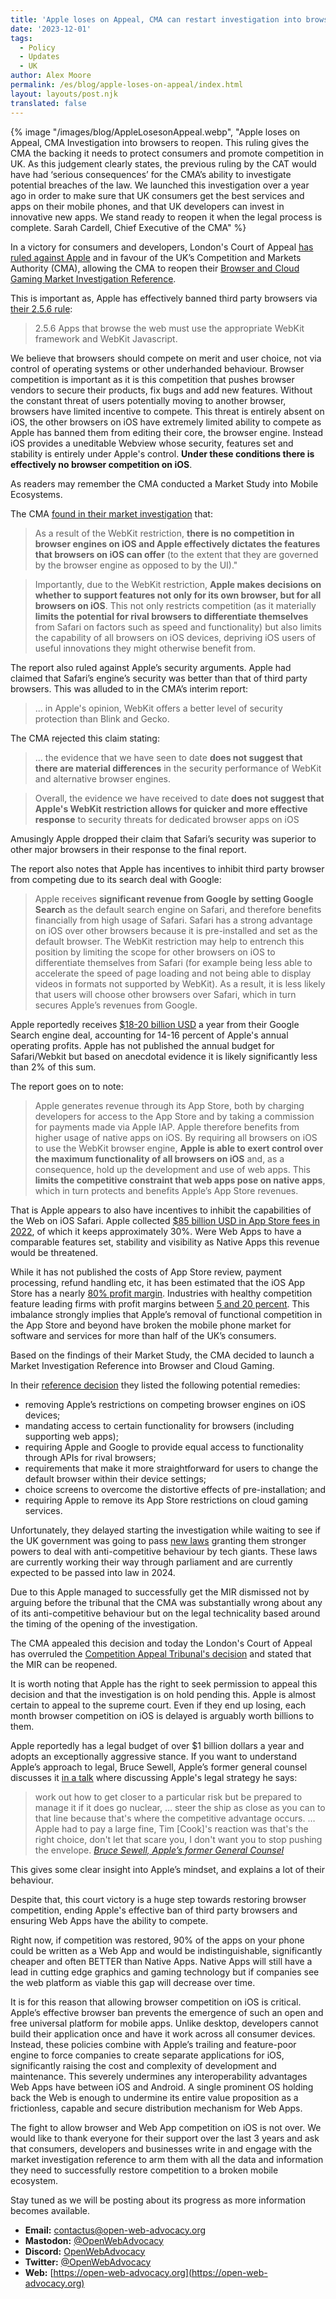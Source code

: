 ```yaml
---
title: 'Apple loses on Appeal, CMA can restart investigation into browsers'
date: '2023-12-01'
tags:
  - Policy
  - Updates
  - UK
author: Alex Moore
permalink: /es/blog/apple-loses-on-appeal/index.html
layout: layouts/post.njk
translated: false
---
```


{% image
  "/images/blog/AppleLosesonAppeal.webp",
  "Apple loses on Appeal,  CMA Investigation into browsers to reopen. This ruling gives the CMA the backing it needs to protect consumers and promote competition in UK. As this judgement clearly states, the previous ruling by the CAT would have had ‘serious consequences’ for the CMA’s ability to investigate potential breaches of the law. We launched this investigation over a year ago in order to make sure that UK consumers get the best services and apps on their mobile phones, and that UK developers can invest in innovative new apps. We stand ready to reopen it when the legal process is complete. Sarah Cardell, Chief Executive of the CMA"
%}

In a victory for consumers and developers, London's Court of Appeal [has ruled against Apple](https://caselaw.nationalarchives.gov.uk/ewca/civ/2023/1445) and in favour of the UK’s Competition and Markets Authority (CMA), allowing the CMA to reopen their [Browser and Cloud Gaming Market Investigation Reference](https://www.gov.uk/cma-cases/mobile-browsers-and-cloud-gaming).

This is important as, Apple has effectively banned third party browsers via [their 2.5.6 rule](https://developer.apple.com/app-store/review/guidelines/#:~:text=2.5.6%20Apps%20that%20browse%20the%20web%20must%20use%20the%20appropriate%20WebKit%20framework%20and%20WebKit%20Javascript.):
> 2.5.6 Apps that browse the web must use the appropriate WebKit framework and WebKit Javascript.

We believe that browsers should compete on merit and user choice, not via control of operating systems or other underhanded behaviour. Browser competition is important as it is this competition that pushes browser vendors to secure their products, fix bugs and add new features. Without the constant threat of users potentially moving to another browser, browsers have limited incentive to compete. This threat is entirely absent on iOS, the other browsers on iOS have extremely limited ability to compete as Apple has banned them from editing their core, the browser engine. Instead iOS provides a uneditable Webview whose security, features set and stability is entirely under Apple's control. **Under these conditions there is effectively no browser competition on iOS**.

As readers may remember the CMA conducted a Market Study into Mobile Ecosystems.

The CMA [found in their market investigation](https://www.gov.uk/government/publications/mobile-ecosystems-market-study-interim-report/interim-report#:~:text=Impact%20of%20the%20WebKit%20restriction) that:
> As a result of the WebKit restriction, **there is no competition in browser engines on iOS and Apple effectively dictates the features that browsers on iOS can offer** (to the extent that they are governed by the browser engine as opposed to by the UI)."

> Importantly, due to the WebKit restriction, **Apple makes decisions on whether to support features not only for its own browser, but for all browsers on iOS**. This not only restricts competition (as it materially **limits the potential for rival browsers to differentiate themselves** from Safari on factors such as speed and functionality) but also limits the capability of all browsers on iOS devices, depriving iOS users of useful innovations they might otherwise benefit from.

The report also ruled against Apple’s security arguments. Apple had claimed that Safari’s engine’s security was better than that of third party browsers. This was alluded to in the CMA’s interim report:

> ... in Apple's opinion, WebKit offers a better level of security protection than Blink and Gecko.

The CMA rejected this claim stating:
>... the evidence that we have seen to date **does not suggest that there are material differences** in the security performance of WebKit and alternative browser engines.

> Overall, the evidence we have received to date **does not suggest that Apple's WebKit restriction allows for quicker and more effective response** to security threats for dedicated browser apps on iOS

Amusingly Apple dropped their claim that Safari’s security was superior to other major browsers in their response to the final report.

The report also notes that Apple has incentives to inhibit third party browser from competing due to its search deal with Google:

> Apple receives **significant revenue from Google by setting Google Search** as the default search engine on Safari, and therefore benefits financially from high usage of Safari. Safari has a strong advantage on iOS over other browsers because it is pre-installed and set as the default browser. The WebKit restriction may help to entrench this position by limiting the scope for other browsers on iOS to differentiate themselves from Safari (for example being less able to accelerate the speed of page loading and not being able to display videos in formats not supported by WebKit). As a result, it is less likely that users will choose other browsers over Safari, which in turn secures Apple’s revenues from Google.

Apple reportedly receives [$18-20 billion USD](https://www.theregister.com/2023/10/10/google_pays_apple_18_20_claims_bernstein/#:~:text=%22We%20estimate%20that%20the%20ISA,of%20Apple's%20annual%20operating%20profits.%22) a year from their Google Search engine deal, accounting for 14-16 percent of Apple's annual operating profits. Apple has not published the annual budget for Safari/Webkit but based on anecdotal evidence it is likely significantly less than 2% of this sum.

The report goes on to note:

>Apple generates revenue through its App Store, both by charging developers for access to the App Store and by taking a commission for payments made via Apple IAP. Apple therefore benefits from higher usage of native apps on iOS. By requiring all browsers on iOS to use the WebKit browser engine, **Apple is able to exert control over the maximum functionality of all browsers on iOS** and, as a consequence, hold up the development and use of web apps. This **limits the competitive constraint that web apps pose on native apps**, which in turn protects and benefits Apple’s App Store revenues.

That is Apple appears to also have incentives to inhibit the capabilities of the Web on iOS Safari. Apple collected [$85 billion USD in App Store fees in 2022](https://www.cnbc.com/2023/01/10/apple-app-store-revenue-update-shows-slowing-growth-.html#:~:text=If%20all%20developers%20paid%20a%2030%25%20cut%20to,billion%20in%202022%2C%20based%20on%20a%20CNBC%20analysis.), of which it keeps approximately 30%. Were Web Apps to have a comparable features set, stability and visibility as Native Apps this revenue would be threatened. 

While it has not published the costs of App Store review, payment processing, refund handling etc, it has been estimated that the iOS App Store has a nearly [80% profit margin](https://www.marketwatch.com/story/how-profitable-is-apples-app-store-even-a-landmark-antitrust-trial-couldnt-tell-us-11622224506). Industries with healthy competition feature leading firms with profit margins between [5 and 20 percent](https://www.brex.com/blog/what-is-a-good-profit-margin). This imbalance strongly implies that Apple’s removal of functional competition in the App Store and beyond have broken the mobile phone market for software and services for more than half of the UK’s consumers.

Based on the findings of their Market Study, the CMA decided to launch a Market Investigation Reference into Browser and Cloud Gaming.

In their [reference decision](https://assets.publishing.service.gov.uk/media/637b65c0d3bf7f7208f6c709/reference_decision__1_.pdf) they listed the following potential remedies:
* removing Apple’s restrictions on competing browser engines on iOS devices;
* mandating access to certain functionality for browsers (including supporting web apps);
* requiring Apple and Google to provide equal access to functionality through APIs for rival browsers;
* requirements that make it more straightforward for users to change the default browser within their device settings;
* choice screens to overcome the distortive effects of pre-installation; and
* requiring Apple to remove its App Store restrictions on cloud gaming services. 

Unfortunately, they delayed starting the investigation while waiting to see if the UK government was going to pass [new laws](https://bills.parliament.uk/bills/3453) granting them stronger powers to deal with anti-competitive behaviour by tech giants. These laws are currently working their way through parliament and are currently expected to be passed into law in 2024.

Due to this Apple managed to successfully get the MIR dismissed not by arguing before the tribunal that the CMA was substantially wrong about any of its anti-competitive behaviour but on the legal technicality based around the timing of the opening of the investigation.

The CMA appealed this decision and today the London's Court of Appeal has overruled the [Competition Appeal Tribunal's decision](https://www.catribunal.org.uk/cases/157661223-apple-inc-others) and stated that the MIR can be reopened.

It is worth noting that Apple has the right to seek permission to appeal this decision and that the investigation is on hold pending this. Apple is almost certain to appeal to the supreme court. Even if they end up losing, each month browser competition on iOS is delayed is arguably worth billions to them.

Apple reportedly has a legal budget of over $1 billion dollars a year and adopts an exceptionally aggressive stance. If you want to understand Apple’s approach to legal, Bruce Sewell, Apple’s former general counsel discusses it [in a talk](https://www.youtube.com/watch?v=-wuf3KI76Ds) where discussing Apple's legal strategy he says:

> work out how to get closer to a particular risk but be prepared to manage it if it does go nuclear, … steer the ship as close as you can to that line because that's where the competitive advantage occurs. … Apple had to pay a large fine, Tim [Cook]'s reaction was that's the right choice, don't let that scare you, I don't want you to stop pushing the envelope.
> <cite>[Bruce Sewell, Apple’s former General Counsel](https://www.youtube.com/watch?v=-wuf3KI76Ds)</cite>

This gives some clear insight into Apple’s mindset, and explains a lot of their behaviour.

Despite that, this court victory is a huge step towards restoring browser competition, ending Apple's effective ban of third party browsers and ensuring Web Apps have the ability to compete.

Right now, if competition was restored, 90% of the apps on your phone could be written as a Web App and would be indistinguishable, significantly cheaper and often BETTER than Native Apps. Native Apps will still have a lead in cutting edge graphics and gaming technology but if companies see the web platform as viable this gap will decrease over time.

It is for this reason that allowing browser competition on iOS is critical. Apple’s effective browser ban prevents the emergence of such an open and free universal platform for mobile apps. Unlike desktop, developers cannot build their application once and have it work across all consumer devices. Instead, these policies combine with Apple’s trailing and feature-poor engine to force companies to create separate applications for iOS, significantly raising the cost and complexity of development and maintenance. This severely undermines any interoperability advantages Web Apps have between iOS and Android. A single prominent OS holding back the Web is enough to undermine its entire value proposition as a frictionless, capable and secure distribution mechanism for Web Apps.

The fight to allow browser and Web App competition on iOS is not over. We would like to thank everyone for their support over the last 3 years and ask that consumers, developers and businesses write in and engage with the market investigation reference to arm them with all the data and information they need to successfully restore competition to a broken mobile ecosystem. 

Stay tuned as we will be posting about its progress as more information becomes available.

- **Email:**        [contactus@open-web-advocacy.org](mailto:contactus@open-web-advocacy.org)
- **Mastodon:**      [@OpenWebAdvocacy](https://mastodon.social/@owa)
- **Discord:**      [OpenWebAdvocacy](https://discord.gg/x53hkqrRKx)
- **Twitter:**      [@OpenWebAdvocacy](https://twitter.com/OpenWebAdvocacy)
- **Web:**         [https://open-web-advocacy.org](https://open-web-advocacy.org)

